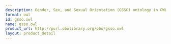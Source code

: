 ```yaml
---
description: Gender, Sex, and Sexual Orientation (GSSO) ontology in OWL format
format: owl
id: gsso.owl
name: gsso.owl
product_url: http://purl.obolibrary.org/obo/gsso.owl
layout: product_detail
---
```

